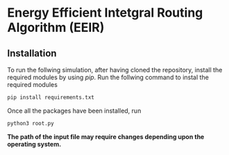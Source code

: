 # Energy Efficient Intetgral Routing Algorithm (EEIR)

## Installation
To run the follwing simulation, after having cloned the repository, install the required modules by using *pip*. Run the follwing command to instal the required modules
```python
pip install requirements.txt
```
Once all the packages have been installed, run 
```python
python3 root.py
```
**The path of the input file may require changes depending upon the operating system.**
